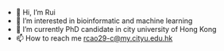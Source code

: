 - 👋 Hi, I’m Rui 
- 👀 I’m interested in bioinformatic and machine learning
- 🌱 I’m currently PhD candidate in city university of Hong Kong
- 📫 How to reach me rcao29-c@my.cityu.edu.hk

<!---
caorui12/caorui12 is a ✨ special ✨ repository because its `README.md` (this file) appears on your GitHub profile.
You can click the Preview link to take a look at your changes.
--->
